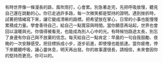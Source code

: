 有時世界像一條漫長的路，風吹雨打，心會累。別急著走完，先把呼吸放慢，聽見自己還在跳動的心。你已走過許多路，每一次微笑都是堅持的證明。遇到挫折時，試著把情緒寫下來，讓它變成清晰的路標。把希望放在掌心，日常的小事也能慢慢累積成力量。學會善待自己，給自己一點寬容與時間。當你願意再站起，世界也會回以溫暖與光。你值得被看見，也能成為別人心中的光。有時候怕路途太長，別忘了身邊有你自己與不放棄的信念。每天給自己一點肯定：早晨的一句自我鼓勵、夜晚的一次安靜感受。把目標拆成小步，逐步前進，即使慢也能抵達。當你疲倦，停下來聽聽呼吸，讓心靈休息，明天再出發。你的故事還很長，請相信，未來會因你的堅持而更亮。你可以的。